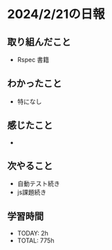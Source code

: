 # 2024/2/21の日報

## 取り組んだこと
- Rspec 書籍


## わかったこと
- 特になし

## 感じたこと
- 

## 次やること
- 自動テスト続き
- js課題続き


## 学習時間
- TODAY: 2h
- TOTAL: 775h

